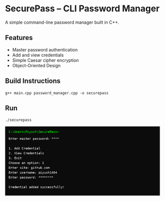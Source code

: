 # SecurePass – CLI Password Manager

A simple command-line password manager built in C++.

## Features
- Master password authentication
- Add and view credentials
- Simple Caesar cipher encryption
- Object-Oriented Design

## Build Instructions

```
g++ main.cpp password_manager.cpp -o securepass
```

## Run
```
./securepass
```
![SecurePass Terminal](SecurePass_Terminal.png)

